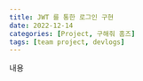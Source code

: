 ```yaml
---
title: JWT 를 통한 로그인 구현
date: 2022-12-14
categories: [Project, 구해줘 홈즈]
tags: [team project, devlogs]
---
```

내용